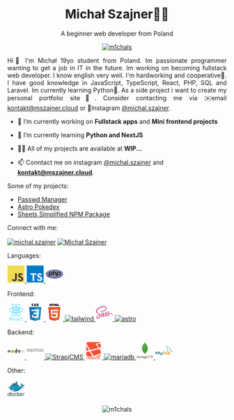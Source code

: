 <h1 align="center">Michał Szajner👨‍💻</h1>
<p align="center">A beginner web developer from Poland</h3>
<p align="center"> <a href="https://github.com/ryo-ma/github-profile-trophy/"><img src="https://github-profile-trophy.vercel.app/?username=m1chals&column=4&margin-w=15&margin-h=15&theme=onestar" alt="m1chals" /></a> </p>

<p align="justify">
  Hi👋 I'm Michał 19yo student from Poland. Im passionate programmer wanting to get a job in IT in the future. Im working on becoming fullstack web developer. I know english very well. I'm hardworking and cooperative💪. I have good knowledge in JavaScript, TypeScript, React, PHP, SQL and Laravel. Im currently learning Python🐍. As a side project i want to create my personal portfolio site📂. Consider contacting me via ✉️email 
  <a href="mailto:michalszajner@wp.pl">kontakt@mszajner.cloud</a> 
  or 📸Instagram <a href="https://www.instagram.com/michal.szajner/">@michal.szajner</a>. 
</p>
  

- 🔭 I’m currently working on **Fullstack apps** and **Mini frontend projects**

- 🌱 I’m currently learning **Python and NextJS**

- 👨‍💻 All of my projects are available at **WIP...**

- 📫 Conntact me on instagram [@michal.szajner](https://www.instagram.com/michal.szajner/) and **kontakt@mszajner.cloud**.

<span align="left">Some of my projects:</h3>

- [Passwd Manager](https://passwd-manager.netlify.app/)
- [Astro Pokedex](https://astro-pokes.netlify.app/)
- [Sheets Simplified NPM Package](https://www.npmjs.com/package/sheets-simplified)


<span align="left">Connect with me:</h3>
<p align="left">
<a href="https://instagram.com/michal.szajner" target="_blank"><img align="center" src="https://raw.githubusercontent.com/rahuldkjain/github-profile-readme-generator/master/src/images/icons/Social/instagram.svg" alt="michal.szajner" height="30" width="40" /></a>
<a href="https://www.linkedin.com/in/micha%C5%82-szajner/" target="_blank"><img align="center" src="https://raw.githubusercontent.com/rahuldkjain/github-profile-readme-generator/master/src/images/icons/Social/linked-in-alt.svg" alt="Michał Szajner" height="30" width="40" /></a>
  
  
</p>

<p align="left">Languages:</p>
<p align="left">
  <a href="https://developer.mozilla.org/en-US/docs/Web/JavaScript" target="_blank" rel="noreferrer"> <img src="https://raw.githubusercontent.com/devicons/devicon/master/icons/javascript/javascript-original.svg" alt="javascript" width="40" height="40"/> </a>
  <a href="https://www.typescriptlang.org/" target="_blank" rel="noreferrer"> <img src="https://raw.githubusercontent.com/devicons/devicon/master/icons/typescript/typescript-original.svg" alt="typescript" width="40" height="40"/> </a>
  <a href="https://www.php.net" target="_blank" rel="noreferrer"> <img src="https://raw.githubusercontent.com/devicons/devicon/master/icons/php/php-original.svg" alt="php" width="40" height="40"/> </a>
</p>
<p align="left">Frontend:</p>
<p align="left">
  <a href="https://reactjs.org/" target="_blank" rel="noreferrer"> <img src="https://raw.githubusercontent.com/devicons/devicon/master/icons/react/react-original-wordmark.svg" alt="react" width="40" height="40"/> </a> 
  <a href="https://www.w3schools.com/css/" target="_blank" rel="noreferrer"> <img src="https://raw.githubusercontent.com/devicons/devicon/master/icons/css3/css3-original-wordmark.svg" alt="css3" width="40" height="40"/> </a>
  <a href="https://www.w3.org/html/" target="_blank" rel="noreferrer"> <img src="https://raw.githubusercontent.com/devicons/devicon/master/icons/html5/html5-original-wordmark.svg" alt="html5" width="40" height="40"/> </a>
  <a href="https://tailwindcss.com/" target="_blank" rel="noreferrer"> <img src="https://www.vectorlogo.zone/logos/tailwindcss/tailwindcss-icon.svg" alt="tailwind" width="40" height="40"/> </a>
  <a href="https://sass-lang.com" target="_blank" rel="noreferrer"> <img src="https://raw.githubusercontent.com/devicons/devicon/master/icons/sass/sass-original.svg" alt="sass" width="40" height="40"/> </a> 
  <a href="https://astro.build/" target="_blank" rel="noreferrer"> <img src="https://www.svgrepo.com/show/373446/astro.svg" alt="astro" width="60" height="40"/> </a>  
</p>
<p align="left">Backend:</p>
<a href="https://nodejs.org" target="_blank" rel="noreferrer"> <img src="https://raw.githubusercontent.com/devicons/devicon/master/icons/nodejs/nodejs-original-wordmark.svg" alt="nodejs" width="40" height="40"/> </a> 
<a href="https://expressjs.com" target="_blank" rel="noreferrer"> <img src="https://raw.githubusercontent.com/devicons/devicon/master/icons/express/express-original-wordmark.svg" alt="express" width="40" height="40"/> </a>
<a href="https://strapi.io/" target="_blank" rel="noreferrer"> <img src="https://seeklogo.com/images/S/strapi-icon-logo-2E03188067-seeklogo.com.png" alt="StrapiCMS" width="40" height="40"/> </a>
<a href="https://laravel.com/" target="_blank" rel="noreferrer"> <img src="https://raw.githubusercontent.com/devicons/devicon/master/icons/laravel/laravel-plain-wordmark.svg" alt="laravel" width="40" height="40"/> </a>
<a href="https://mariadb.org/" target="_blank" rel="noreferrer"> <img src="https://www.vectorlogo.zone/logos/mariadb/mariadb-icon.svg" alt="mariadb" width="40" height="40"/> </a> 
<a href="https://www.mongodb.com/" target="_blank" rel="noreferrer"> <img src="https://raw.githubusercontent.com/devicons/devicon/master/icons/mongodb/mongodb-original-wordmark.svg" alt="mongodb" width="40" height="40"/> </a> 
<a href="https://www.mysql.com/" target="_blank" rel="noreferrer"> <img src="https://raw.githubusercontent.com/devicons/devicon/master/icons/mysql/mysql-original-wordmark.svg" alt="mysql" width="40" height="40"/> </a>
<p align="left">Other:</p>
<p align="left">  
  <a href="https://www.docker.com/" target="_blank" rel="noreferrer"> <img src="https://raw.githubusercontent.com/devicons/devicon/master/icons/docker/docker-original-wordmark.svg" alt="docker" width="40" height="40"/> </a>   
</p>

<p align="center"><img align="center" src="http://github-readme-streak-stats.herokuapp.com?user=m1chals&theme=dracula&date_format=j%20M%5B%20Y%5D" alt="m1chals" /></p>
